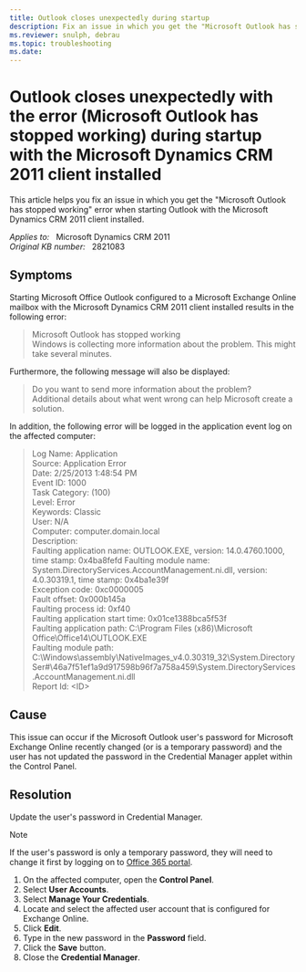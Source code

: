 ```yaml
---
title: Outlook closes unexpectedly during startup
description: Fix an issue in which you get the "Microsoft Outlook has stopped working" error when starting Outlook with the Microsoft Dynamics CRM 2011 client installed.
ms.reviewer: snulph, debrau
ms.topic: troubleshooting
ms.date: 
---
```

# Outlook closes unexpectedly with the error (Microsoft Outlook has stopped working) during startup with the Microsoft Dynamics CRM 2011 client installed

This article helps you fix an issue in which you get the "Microsoft Outlook has stopped working" error when starting Outlook with the Microsoft Dynamics CRM 2011 client installed.

_Applies to:_ &nbsp; Microsoft Dynamics CRM 2011  
_Original KB number:_ &nbsp; 2821083

## Symptoms

Starting Microsoft Office Outlook configured to a Microsoft Exchange Online mailbox with the Microsoft Dynamics CRM 2011 client installed results in the following error:

> Microsoft Outlook has stopped working  
> Windows is collecting more information about the problem. This might take several minutes.

Furthermore, the following message will also be displayed:

> Do you want to send more information about the problem?  
> Additional details about what went wrong can help Microsoft create a solution.

In addition, the following error will be logged in the application event log on the affected computer:

> Log Name: Application  
> Source:        Application Error  
> Date:          2/25/2013 1:48:54 PM  
> Event ID:      1000  
> Task Category: (100)  
> Level:         Error  
> Keywords:      Classic  
> User:          N/A  
> Computer: computer.domain.local  
> Description:  
> Faulting application name: OUTLOOK.EXE, version: 14.0.4760.1000, time stamp: 0x4ba8fefd
Faulting module name: System.DirectoryServices.AccountManagement.ni.dll, version: 4.0.30319.1, time stamp: 0x4ba1e39f  
> Exception code: 0xc0000005  
> Fault offset: 0x000b145a  
> Faulting process id: 0xf40  
> Faulting application start time: 0x01ce1388bca5f53f  
> Faulting application path: C:\Program Files (x86)\Microsoft Office\Office14\OUTLOOK.EXE  
> Faulting module path: C:\Windows\assembly\NativeImages_v4.0.30319_32\System.DirectorySer#\46a7f51ef1a9d917598b96f7a758a459\System.DirectoryServices.AccountManagement.ni.dll  
> Report Id: \<ID>

## Cause

This issue can occur if the Microsoft Outlook user's password for Microsoft Exchange Online recently changed (or is a temporary password) and the user has not updated the password in the Credential Manager applet within the Control Panel.

## Resolution

Update the user's password in Credential Manager.

> [!NOTE]
> If the user's password is only a temporary password, they will need to change it first by logging on to [Office 365 portal](https://portal.microsoftonline.com).

1. On the affected computer, open the **Control Panel**.
2. Select **User Accounts**.
3. Select **Manage Your Credentials**.
4. Locate and select the affected user account that is configured for Exchange Online.
5. Click **Edit**.
6. Type in the new password in the **Password** field.
7. Click the **Save** button.
8. Close the **Credential Manager**.
